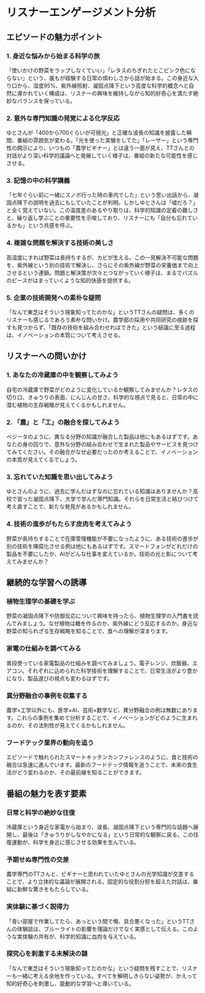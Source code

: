 # リスナーエンゲージメント分析

## エピソードの魅力ポイント

### 1. 身近な悩みから始まる科学の旅

「使いかけの野菜をラップしなくていい」「レタスのちぎれたとこピンク色にならない」という、誰もが経験する日常の煩わしさから話が始まる。この身近な入り口から、湿度95%、紫外線照射、凝固点降下という高度な科学的概念へと自然に導かれていく構成は、リスナーの興味を維持しながら知的好奇心を満たす絶妙なバランスを保っている。

### 2. 意外な専門知識の発覚による化学反応

ゆとさんが「400から700ぐらいが可視光」と正確な波長の知識を披露した瞬間、番組の雰囲気が変わる。「光を使った実験をしてた」「レーザー」という専門性の開示により、いつもの「農学ビギナー」とは違う一面が見え、TTさんとの対話がより深い科学的議論へと発展していく様子は、番組の新たな可能性を感じさせる。

### 3. 記憶の中の科学講義

「七年ぐらい前に一緒にスノボ行った時の車内でした」という思い出話から、凝固点降下の説明を過去にもしていたことが判明。しかしゆとさんは「嘘だろ？」と全く覚えていない。この温度差のあるやり取りは、科学的知識の定着の難しさと、繰り返し学ぶことの重要性を示唆しており、リスナーにも「自分も忘れているかも」という共感を呼ぶ。

### 4. 複雑な問題を解決する技術の美しさ

高湿度にすれば野菜は長持ちするが、カビが生える。この一見解決不可能な問題を、紫外線という別の技術で解決し、さらにその紫外線が野菜の栄養価まで向上させるという連鎖。問題と解決策が次々とつながっていく様子は、まるでパズルのピースがはまっていくような知的快感を提供する。

### 5. 企業の技術開発への素朴な疑問

「なんで東芝はそういう現象知ってたのかな」というTTさんの疑問は、多くのリスナーも感じるであろう素朴な問いかけ。農学部の採用や共同研究の痕跡を探すも見つからず、「既存の技術を組み合わせればできた」という結論に至る過程は、イノベーションの本質について考えさせる。

## リスナーへの問いかけ

### 1. あなたの冷蔵庫の中を観察してみよう

自宅の冷蔵庫で野菜がどのように変化しているか観察してみませんか？レタスの切り口、きゅうりの表面、にんじんの甘さ。科学的な視点で見ると、日常の中に潜む植物の生存戦略が見えてくるかもしれません。

### 2. 「農」と「工」の融合を探してみよう

ベジータのように、異なる分野の知識が融合した製品は他にもあるはずです。あなたの身の回りで、意外な分野の組み合わせで生まれた製品やサービスを見つけてみてください。その融合がなぜ必要だったのか考えることで、イノベーションの本質が見えてくるでしょう。

### 3. 忘れていた知識を思い出してみよう

ゆとさんのように、過去に学んだはずなのに忘れている知識はありませんか？高校で習った凝固点降下、大学で学んだ専門知識。それらを日常生活と結びつけて考え直すことで、新たな発見があるかもしれません。

### 4. 技術の進歩がもたらす皮肉を考えてみよう

野菜が長持ちすることで在庫管理機能が不要になったように、ある技術の進歩が別の技術を陳腐化させる例は他にもあるはずです。スマートフォンがどれだけの製品を不要にしたか、AIがどんな仕事を変えているか。技術の光と影について考えてみませんか？

## 継続的な学習への誘導

### 植物生理学の基礎を学ぶ

野菜の凝固点降下や防御反応について興味を持ったら、植物生理学の入門書を読んでみましょう。なぜ植物は糖を作るのか、紫外線にどう反応するのか。身近な野菜の知られざる生存戦略を知ることで、食への理解が深まります。

### 家電の仕組みを調べてみる

普段使っている家電製品の仕組みを調べてみましょう。電子レンジ、炊飯器、エアコン。それぞれに込められた科学技術を理解することで、日常生活がより豊かになり、製品選びの視点も変わるはずです。

### 異分野融合の事例を収集する

農学×工学以外にも、医学×AI、芸術×数学など、異分野融合の例は無数にあります。これらの事例を集めて分析することで、イノベーションがどのように生まれるのか、その法則性が見えてくるかもしれません。

### フードテック業界の動向を追う

エピソードで触れられたスマートキッチンカンファレンスのように、食と技術の融合は急速に進んでいます。最新のフードテック情報を追うことで、未来の食生活がどう変わるのか、その最前線を知ることができます。

## 番組の魅力を表す要素

### 日常と科学の絶妙な往復

冷蔵庫という身近な家電から始まり、波長、凝固点降下という専門的な話題へ展開し、最後は「きゅうりがしなやかになる」という日常的な観察に戻る。この往復運動が、科学を身近に感じさせる効果を生んでいる。

### 予期せぬ専門性の交差

農学専門のTTさんと、ビギナーと思われていたゆとさんの光学知識が交差することで、より立体的な議論が展開される。固定的な役割分担を超えた対話は、番組に新鮮な驚きをもたらしている。

### 実体験に基づく説得力

「青い部屋で作業してたら、あっという間で俺、具合悪くなった」というTTさんの体験談は、ブルーライトの影響を理論だけでなく実感として伝える。このような実体験の共有が、科学的知識に血肉を与えている。

### 探究心を刺激する未解決の謎

「なんで東芝はそういう現象知ってたのかな」という疑問を残すことで、リスナーも一緒に考える余地を作っている。すべてを解明しきらない姿勢が、かえって知的好奇心を刺激し、能動的な学習へと導いている。